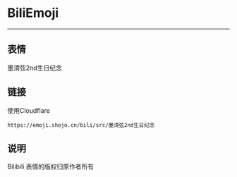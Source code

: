 # BiliEmoji
---
## 表情
墨清弦2nd生日纪念
## 链接
使用Cloudflare
```
https://emoji.shojo.cn/bili/src/墨清弦2nd生日纪念
```
## 说明
Bilibili 表情的版权归原作者所有
